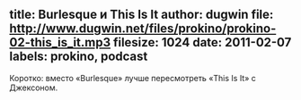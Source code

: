 title: Burlesque и This Is It
author: dugwin
file: http://www.dugwin.net/files/prokino/prokino-02-this_is_it.mp3
filesize: 1024
date: 2011-02-07
labels: prokino, podcast
---
Коротко: вместо «Burlesque» лучше пересмотреть «This Is It» с Джексоном.
